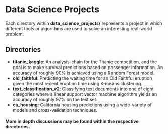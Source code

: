 # Data Science Projects
Each directory within **data_science_projects/** represents a project in which different tools or algorithms are used to 
solve an interesting real-world problem.

## Directories
* **titanic_kaggle**: An analysis-chain for the Titanic competition, and the goal is to make survival predictions
                       based on passenger information. An accuracy of roughly 90% is achieved using a Random Forest model.
* **old_faithful**: Predicting the waiting time for an Old Faithful eruption given the most recent eruption time 
                    using K-means clustering.
* **text_classification_v2**: Classifying text documents into one of eight categories where a linear support 
                              vector machine algorithm yields an accuracy of roughly 97% on the test set.
* **ca_housing**: California housing predictions using a wide-variety of models and cross-validation techniques.

#### More in depth discussions may be found within the respective directories.
                  
